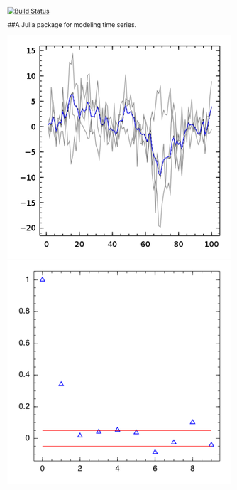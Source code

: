 [![Build Status](https://travis-ci.org/JuliaStats/TimeModels.jl.png)](https://travis-ci.org/JuliaStats/TimeModels.jl)

##A Julia package for modeling time series. 

![Kalman Demo](doc/png/series.png)
![Experimental acf plot](doc/png/acf_plot.png)
